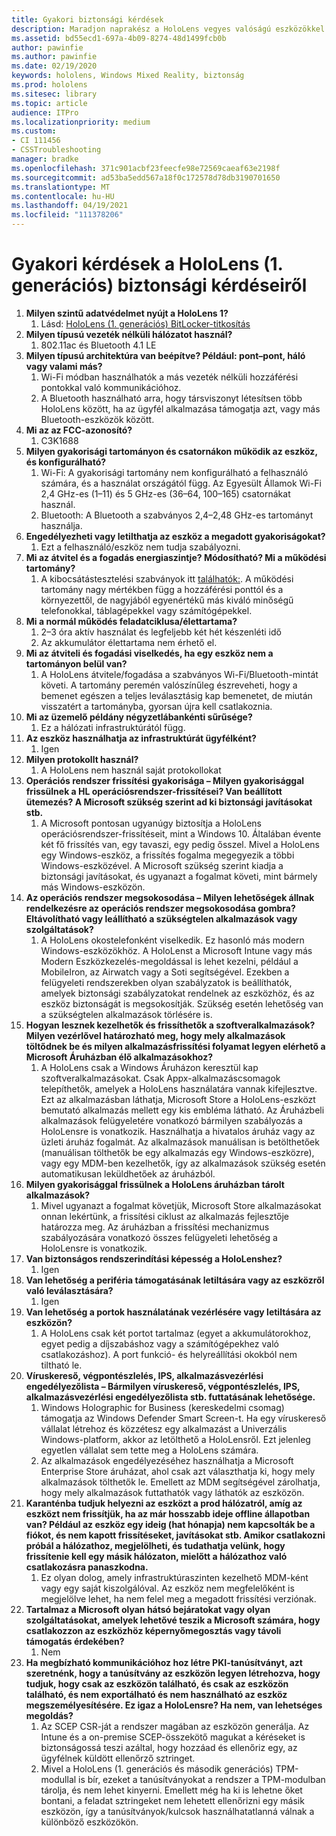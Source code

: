 ```yaml
---
title: Gyakori biztonsági kérdések
description: Maradjon naprakész a HoloLens vegyes valóságú eszközökkel kapcsolatos gyakori biztonsági kérdésekkel és válaszokkal kapcsolatban.
ms.assetid: bd55ecd1-697a-4b09-8274-48d1499fcb0b
author: pawinfie
ms.author: pawinfie
ms.date: 02/19/2020
keywords: hololens, Windows Mixed Reality, biztonság
ms.prod: hololens
ms.sitesec: library
ms.topic: article
audience: ITPro
ms.localizationpriority: medium
ms.custom:
- CI 111456
- CSSTroubleshooting
manager: bradke
ms.openlocfilehash: 371c901acbf23feecfe98e72569caeaf63e2198f
ms.sourcegitcommit: ad53ba5edd567a18f0c172578d78db3190701650
ms.translationtype: MT
ms.contentlocale: hu-HU
ms.lasthandoff: 04/19/2021
ms.locfileid: "111378206"
---
```

# <a name="frequently-asked-hololens-1st-gen-security-questions"></a>Gyakori kérdések a HoloLens (1. generációs) biztonsági kérdéseiről

1. **Milyen szintű adatvédelmet nyújt a HoloLens 1?**
    1. Lásd: [HoloLens (1. generációs) BitLocker-titkosítás](hololens1-encryption.md)
1. **Milyen típusú vezeték nélküli hálózatot használ?**
    1. 802.11ac és Bluetooth 4.1 LE
1. **Milyen típusú architektúra van beépítve?  Például: pont–pont, háló vagy valami más?**
    1. Wi-Fi módban használhatók a más vezeték nélküli hozzáférési pontokkal való kommunikációhoz.
    1. A Bluetooth használható arra, hogy társviszonyt létesítsen több HoloLens között, ha az ügyfél alkalmazása támogatja azt, vagy más Bluetooth-eszközök között.
1. **Mi az az FCC-azonosító?**
    1. C3K1688
1. **Milyen gyakorisági tartományon és csatornákon működik az eszköz, és konfigurálható?**
    1. Wi-Fi: A gyakorisági tartomány nem konfigurálható a felhasználó számára, és a használat országától függ. Az Egyesült Államok Wi-Fi 2,4 GHz-es (1–11) és 5 GHz-es (36–64, 100–165) csatornákat használ.
    1. Bluetooth: A Bluetooth a szabványos 2,4–2,48 GHz-es tartományt használja.
1. **Engedélyezheti vagy letilthatja az eszköz a megadott gyakoriságokat?**
    1. Ezt a felhasználó/eszköz nem tudja szabályozni.
1. **Mi az átvitel és a fogadás energiaszintje? Módosítható? Mi a működési tartomány?**
    1. A kibocsátástesztelési szabványok itt [találhatók:](https://fccid.io/C3K1688). A működési tartomány nagy mértékben függ a hozzáférési ponttól és a környezettől, de nagyjából egyenértékű más kiváló minőségű telefonokkal, táblagépekkel vagy számítógépekkel.
1. **Mi a normál működés feladatciklusa/élettartama?**
    1. 2–3 óra aktív használat és legfeljebb két hét készenléti idő
    1. Az akkumulátor élettartama nem érhető el.
1. **Mi az átviteli és fogadási viselkedés, ha egy eszköz nem a tartományon belül van?**
    1. A HoloLens átvitele/fogadása a szabványos Wi-Fi/Bluetooth-mintát követi. A tartomány peremén valószínűleg észreveheti, hogy a bemenet egészen a teljes leválasztásig kap bemenetet, de miután visszatért a tartományba, gyorsan újra kell csatlakoznia.
1. **Mi az üzemelő példány négyzetlábankénti sűrűsége?**
    1. Ez a hálózati infrastruktúrától függ.
1. **Az eszköz használhatja az infrastruktúrát ügyfélként?**
    1. Igen
1. **Milyen protokollt használ?**
    1. A HoloLens nem használ saját protokollokat
1. **Operációs rendszer frissítési gyakorisága – Milyen gyakorisággal frissülnek a HL operációsrendszer-frissítései?  Van beállított ütemezés?  A Microsoft szükség szerint ad ki biztonsági javításokat stb.**
    1. A Microsoft pontosan ugyanúgy biztosítja a HoloLens operációsrendszer-frissítéseit, mint a Windows 10. Általában évente két fő frissítés van, egy tavaszi, egy pedig ősszel. Mivel a HoloLens egy Windows-eszköz, a frissítés fogalma megegyezik a többi Windows-eszközével. A Microsoft szükség szerint kiadja a biztonsági javításokat, és ugyanazt a fogalmat követi, mint bármely más Windows-eszközön.
1. **Az operációs rendszer megsokosodása – Milyen lehetőségek állnak rendelkezésre az operációs rendszer megsokosodása gombra?  Eltávolítható vagy leállítható a szükségtelen alkalmazások vagy szolgáltatások?**
    1. A HoloLens okostelefonként viselkedik. Ez hasonló más modern Windows-eszközökhöz. A HoloLenst a Microsoft Intune vagy más Modern Eszközkezelés-megoldással is lehet kezelni, például a MobileIron, az Airwatch vagy a Soti segítségével. Ezekben a felügyeleti rendszerekben olyan szabályzatok is beállíthatók, amelyek biztonsági szabályzatokat rendelnek az eszközhöz, és az eszköz biztonságát is megsokosítják. Szükség esetén lehetőség van a szükségtelen alkalmazások törlésére is.
1. **Hogyan lesznek kezelhetők és frissíthetők a szoftveralkalmazások? Milyen vezérlővel határozható meg, hogy mely alkalmazások töltődnek be és milyen alkalmazásfrissítési folyamat legyen elérhető a Microsoft Áruházban élő alkalmazásokhoz?**
    1. A HoloLens csak a Windows Áruházon keresztül kap szoftveralkalmazásokat. Csak Appx-alkalmazáscsomagok telepíthetők, amelyek a HoloLens használatára vannak kifejlesztve. Ezt az alkalmazásban láthatja, Microsoft Store a HoloLens-eszközt bemutató alkalmazás mellett egy kis embléma látható. Az Áruházbeli alkalmazások felügyeletére vonatkozó bármilyen szabályozás a HoloLensre is vonatkozik. Használhatja a hivatalos áruház vagy az üzleti áruház fogalmát. Az alkalmazások manuálisan is betölthetőek (manuálisan tölthetők be egy alkalmazás egy Windows-eszközre), vagy egy MDM-ben kezelhetők, így az alkalmazások szükség esetén automatikusan leküldhetőek az áruházból.
1. **Milyen gyakorisággal frissülnek a HoloLens áruházban tárolt alkalmazások?**
    1. Mivel ugyanazt a fogalmat követjük, Microsoft Store alkalmazásokat onnan lekértünk, a frissítési ciklust az alkalmazás fejlesztője határozza meg. Az áruházban a frissítési mechanizmus szabályozására vonatkozó összes felügyeleti lehetőség a HoloLensre is vonatkozik.
1. **Van biztonságos rendszerindítási képesség a HoloLenshez?**
    1. Igen
1. **Van lehetőség a periféria támogatásának letiltására vagy az eszközről való leválasztására?**
    1. Igen
1. **Van lehetőség a portok használatának vezérlésére vagy letiltására az eszközön?**
    1. A HoloLens csak két portot tartalmaz (egyet a akkumulátorokhoz, egyet pedig a díjszabáshoz vagy a számítógépekhez való csatlakozáshoz). A port funkció- és helyreállítási okokból nem tiltható le.
1. **Víruskereső, végpontészlelés, IPS, alkalmazásvezérlési engedélyezőlista – Bármilyen víruskereső, végpontészlelés, IPS, alkalmazásvezérlési engedélyezőlista stb. futtatásának lehetősége.**
    1. Windows Holographic for Business (kereskedelmi csomag) támogatja az Windows Defender Smart Screen-t. Ha egy víruskereső vállalat létrehoz és közzétesz egy alkalmazást a Univerzális Windows-platform, akkor az letölthető a HoloLensről. Ezt jelenleg egyetlen vállalat sem tette meg a HoloLens számára.
    1. Az alkalmazások engedélyezéséhez használhatja a Microsoft Enterprise Store áruházat, ahol csak azt választhatja ki, hogy mely alkalmazások tölthetők le. Emellett az MDM segítségével zárolhatja, hogy mely alkalmazások futtathatók vagy láthatók az eszközön.
1. **Karanténba tudjuk helyezni az eszközt a prod hálózatról, amíg az eszközt nem frissítjük, ha az már hosszabb ideje offline állapotban van?  Például az eszköz egy ideig (hat hónapja) nem kapcsolták be a fiókot, és nem kapott frissítéseket, javításokat stb.  Amikor csatlakozni próbál a hálózathoz, megjelölheti, és tudathatja velünk, hogy frissítenie kell egy másik hálózaton, mielőtt a hálózathoz való csatlakozásra panaszkodna.**
    1. Ez olyan dolog, amely infrastruktúraszinten kezelhető MDM-ként vagy egy saját kiszolgálóval. Az eszköz nem megfelelőként is megjelölve lehet, ha nem felel meg a megadott frissítési verziónak.
1. **Tartalmaz a Microsoft olyan hátsó bejáratokat vagy olyan szolgáltatásokat, amelyek lehetővé teszik a Microsoft számára, hogy csatlakozzon az eszközhöz képernyőmegosztás vagy távoli támogatás érdekében?**
    1. Nem
1. **Ha megbízható kommunikációhoz hoz létre PKI-tanúsítványt, azt szeretnénk, hogy a tanúsítvány az eszközön legyen létrehozva, hogy tudjuk, hogy csak az eszközön található, és csak az eszközön található, és nem exportálható és nem használható az eszköz megszemélyesítésére. Ez igaz a HoloLensre? Ha nem, van lehetséges megoldás?**
    1. Az SCEP CSR-ját a rendszer magában az eszközön generálja. Az Intune és a on-premise SCEP-összekötő magukat a kéréseket is biztonságossá teszi azáltal, hogy hozzáad és ellenőriz egy, az ügyfélnek küldött ellenőrző sztringet.
    1. Mivel a HoloLens (1. generációs és második generációs) TPM-modullal is bír, ezeket a tanúsítványokat a rendszer a TPM-modulban tárolja, és nem lehet kinyerni. Emellett még ha ki is lehetne őket bontani, a feladat sztringeket nem lehetett ellenőrizni egy másik eszközön, így a tanúsítványok/kulcsok használhatatlanná válnak a különböző eszközökön.
